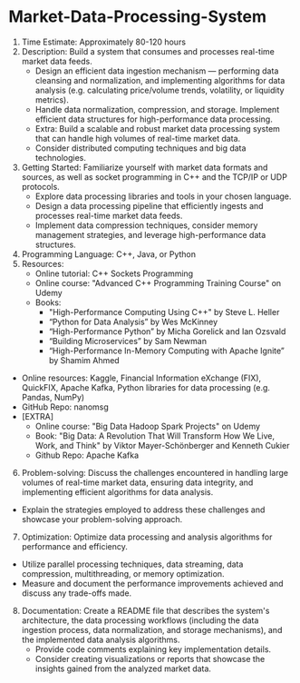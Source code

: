 # Market-Data-Processing-System

1. Time Estimate: Approximately 80-120 hours
2. Description: Build a system that consumes and processes real-time market data feeds.
   - Design an efficient data ingestion mechanism — performing data cleansing and normalization, and implementing algorithms for data analysis (e.g. calculating price/volume trends, volatility, or liquidity metrics).
   - Handle data normalization, compression, and storage. Implement efficient data structures for high-performance data processing.
   - Extra: Build a scalable and robust market data processing system that can handle high volumes of real-time market data.
   - Consider distributed computing techniques and big data technologies.
3. Getting Started: Familiarize yourself with market data formats and sources, as well as socket programming in C++ and the TCP/IP or UDP protocols.
   - Explore data processing libraries and tools in your chosen language.
   - Design a data processing pipeline that efficiently ingests and processes real-time market data feeds.
   - Implement data compression techniques, consider memory management strategies, and leverage high-performance data structures.
4. Programming Language: C++, Java, or Python
5. Resources:
   - Online tutorial: C++ Sockets Programming
   - Online course: "Advanced C++ Programming Training Course" on Udemy
   - Books:
      - "High-Performance Computing Using C++" by Steve L. Heller
      - “Python for Data Analysis” by Wes McKinney
      - “High-Performance Python” by Micha Gorelick and Ian Ozsvald
      - “Building Microservices” by Sam Newman
      - “High-Performance In-Memory Computing with Apache Ignite” by Shamim Ahmed
  - Online resources: Kaggle, Financial Information eXchange (FIX), QuickFIX, Apache Kafka, Python libraries for data processing (e.g. Pandas, NumPy)
  - GitHub Repo: nanomsg
  - [EXTRA]
      - Online course: "Big Data Hadoop Spark Projects" on Udemy
      - Book: "Big Data: A Revolution That Will Transform How We Live, Work, and Think" by Viktor Mayer-Schönberger and Kenneth Cukier
      - Github Repo: Apache Kafka
6. Problem-solving: Discuss the challenges encountered in handling large volumes of real-time market data, ensuring data integrity, and implementing efficient algorithms for data analysis.
  - Explain the strategies employed to address these challenges and showcase your problem-solving approach.
7. Optimization: Optimize data processing and analysis algorithms for performance and efficiency.
  - Utilize parallel processing techniques, data streaming, data compression, multithreading, or memory optimization.
  - Measure and document the performance improvements achieved and discuss any trade-offs made.
8. Documentation: Create a README file that describes the system's architecture, the data processing workflows (including the data ingestion process, data normalization, and storage mechanisms), and the implemented data analysis algorithms.
    - Provide code comments explaining key implementation details.
    - Consider creating visualizations or reports that showcase the insights gained from the analyzed market data. 

